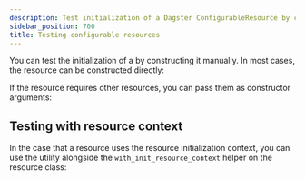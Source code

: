 ```yaml
---
description: Test initialization of a Dagster ConfigurableResource by constructing it manually.
sidebar_position: 700
title: Testing configurable resources
---
```


You can test the initialization of a <PyObject section="resources" module="dagster" object="ConfigurableResource"/> by constructing it manually. In most cases, the resource can be constructed directly:

<CodeExample path="docs_snippets/docs_snippets/concepts/resources/pythonic_resources.py" startAfter="start_new_resource_testing" endBefore="end_new_resource_testing" dedent="4" />

If the resource requires other resources, you can pass them as constructor arguments:

<CodeExample path="docs_snippets/docs_snippets/concepts/resources/pythonic_resources.py" startAfter="start_new_resource_testing_with_nesting" endBefore="end_new_resource_testing_with_nesting" dedent="4" />

## Testing with resource context

In the case that a resource uses the resource initialization context, you can use the <PyObject section="resources" module="dagster" object="build_init_resource_context"/> utility alongside the `with_init_resource_context` helper on the resource class:

<CodeExample path="docs_snippets/docs_snippets/concepts/resources/pythonic_resources.py" startAfter="start_new_resource_testing_with_context" endBefore="end_new_resource_testing_with_context" dedent="4" />
